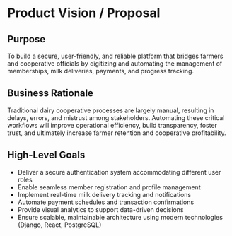 # Product Vision / Proposal

## Purpose  
To build a secure, user-friendly, and reliable platform that bridges farmers and cooperative officials by digitizing and automating the management of memberships, milk deliveries, payments, and progress tracking.

## Business Rationale  
Traditional dairy cooperative processes are largely manual, resulting in delays, errors, and mistrust among stakeholders. Automating these critical workflows will improve operational efficiency, build transparency, foster trust, and ultimately increase farmer retention and cooperative profitability.

## High-Level Goals  
- Deliver a secure authentication system accommodating different user roles  
- Enable seamless member registration and profile management  
- Implement real-time milk delivery tracking and notifications  
- Automate payment schedules and transaction confirmations  
- Provide visual analytics to support data-driven decisions  
- Ensure scalable, maintainable architecture using modern technologies (Django, React, PostgreSQL)
